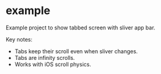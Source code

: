 # example

Example project to show tabbed screen with sliver app bar.

Key notes:
* Tabs keep their scroll even when sliver changes.
* Tabs are infinity scrolls.
* Works with iOS scroll physics.
